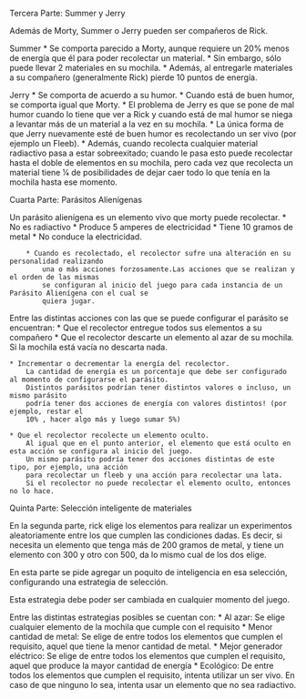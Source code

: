 Tercera​ ​Parte:​ ​Summer​ ​y​ ​Jerry

Además de Morty, Summer o Jerry pueden ser compañeros de Rick.

Summer 
		* Se comporta parecido a Morty, aunque requiere un 20% menos de energía que él para poder
			recolectar un material. 
		* Sin embargo, sólo puede llevar 2 materiales en su mochila. 
		* Además, al entregarle materiales a su compañero (generalmente Rick) pierde 10 puntos de energía.

Jerry
		* Se comporta de acuerdo a su humor. 
		* Cuando está de buen humor, se comporta igual que Morty. 
		* El problema de Jerry es que se pone de mal humor cuando lo tiene que ver a Rick y cuando
			está de mal humor se niega a levantar más de un material a la vez en su mochila. 
		* La única forma de que Jerry nuevamente esté de buen humor es recolectando un ser vivo (por ejemplo un Fleeb).
		* Además, cuando recolecta cualquier material radiactivo pasa a estar sobreexitado; cuando le pasa esto puede
			recolectar hasta el doble de elementos en su mochila, pero cada vez que recolecta un material tiene 1⁄4 de
			posibilidades de dejar caer todo lo que tenía en la mochila hasta ese momento.


Cuarta​ ​Parte:​ ​Parásitos​ ​Alienígenas

Un parásito alienígena es un elemento vivo que morty puede recolectar. 
		* No es radiactivo
		* Produce 5 amperes de electricidad
		* Tiene 10 gramos de metal
		* No conduce la electricidad.

		* Cuando​ ​es​ ​recolectado​, el recolector sufre una alteración en su personalidad realizando
			una o más acciones forzosamente.Las acciones que se realizan y el orden de las mismas
			se configuran al inicio del juego para cada instancia de un Parásito Alienígena con el cual se
			quiera jugar.

Entre las distintas acciones con las que se puede configurar el parásito se encuentran:
	* Que el recolector entregue todos sus elementos a su compañero
	* Que el recolector descarte un elemento al azar de su mochila. 
		Si la mochila está vacía no descarta nada.

	* Incrementar o decrementar la energía del recolector. 
		La cantidad de energía es un porcentaje que debe ser configurado al momento de configurarse el parásito.
		Distintos parásitos podrían tener distintos valores o incluso, un mismo parásito
		podría tener dos acciones de energía con valores distintos! (por ejemplo, restar el
		10% , hacer algo más y luego sumar 5%)

	* Que el recolector recolecte un elemento oculto. 
		Al igual que en el punto anterior, el elemento que está oculto en esta acción se configura al inicio del juego.
		Un mismo parásito podría tener dos acciones distintas de este tipo, por ejemplo, una acción
		para recolectar un fleeb y una acción para recolectar una lata. 
		Si el recolector no puede recolectar el elemento oculto, entonces no lo hace.

Quinta​ ​Parte:​ ​Selección​ ​inteligente​ ​de​ ​materiales

En la segunda parte, rick elige los elementos para realizar un experimentos aleatoriamente
entre los que cumplen las condiciones dadas. Es decir, si necesita un elemento que tenga
más de 200 gramos de metal, y tiene un elemento con 300 y otro con 500, da lo mismo cual
de los dos elige.

En esta parte se pide agregar un poquito de inteligencia en esa selección, configurando una
estrategia de selección. 

Esta estrategia debe poder ser cambiada en cualquier momento del
juego. 

Entre las distintas estrategias posibles se cuentan con:
	* Al azar: Se elige cualquier elemento de la mochila que cumple con el requisito
	* Menor cantidad de metal: Se elige de entre todos los elementos que cumplen el
		requisito, aquel que tiene la menor cantidad de metal.
	* Mejor generador eléctrico: Se elige de entre todos los elementos que cumplen el
		requisito, aquel que produce la mayor cantidad de energía
	* Ecológico: De entre todos los elementos que cumplen el requisito, intenta utilizar un
		ser vivo. En caso de que ninguno lo sea, intenta usar un elemento que no sea
		radiactivo.